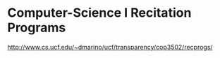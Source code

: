 # Computer-Science I Recitation Programs

http://www.cs.ucf.edu/~dmarino/ucf/transparency/cop3502/recprogs/
